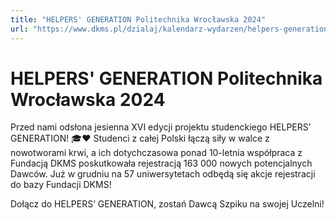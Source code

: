 ```yaml
---
title: "HELPERS' GENERATION Politechnika Wrocławska 2024"
url: "https://www.dkms.pl/dzialaj/kalendarz-wydarzen/helpers-generation-politechnika-wroclawska5-zima2024"
---
```


# HELPERS' GENERATION Politechnika Wrocławska 2024

Przed nami odsłona jesienna XVI edycji projektu studenckiego HELPERS’ GENERATION! 🎓❤️ Studenci z całej Polski łączą siły w walce z nowotworami krwi, a ich dotychczasowa ponad 10\-letnia współpraca z Fundacją DKMS poskutkowała rejestracją 163 000 nowych potencjalnych Dawców. Już w grudniu na 57 uniwersytetach odbędą się akcje rejestracji do bazy Fundacji DKMS!


Dołącz do HELPERS’ GENERATION, zostań Dawcą Szpiku na swojej Uczelni!


